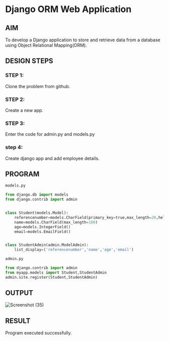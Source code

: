 # Django ORM Web Application

## AIM
To develop a Django application to store and retrieve data from a database using Object Relational Mapping(ORM).

## DESIGN STEPS

### STEP 1:
Clone the problem from github.

### STEP 2:
Create a new app.

### STEP 3:
Enter the code for admin.py and models.py

### step 4:
Create django app and add employee details.


## PROGRAM

```python
models.py 

from django.db import models
from django.contrib import admin


class Student(models.Model):
    referencenumber=models.CharField(primary_key=true,max_length=20,help_text="reference number")
    name=models.CharField(max_length=100)
    age=models.IntegerField()
    email=models.EmailField()


class StudentAdmin(admin.ModelAdmin):
    list_display=('referencenumber','name','age','email')

admin.py

from django.contrib import admin
from myapp.models import Student,StudentAdmin
admin.site.register(Student,StudentAdmin)


```

## OUTPUT
![Screenshot (35)](https://user-images.githubusercontent.com/120230694/230375182-341aa2bb-2412-48eb-b8a9-45c1d9def7e2.png)





## RESULT
Program executed successfully.
